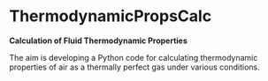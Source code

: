 # ThermodynamicPropsCalc
**Calculation of Fluid Thermodynamic Properties**

The aim is developing a Python code for calculating thermodynamic properties of air as a thermally perfect gas under
various conditions.

